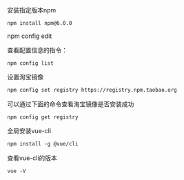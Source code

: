 



安装指定版本npm

```
npm install npm@6.0.0
```

npm config edit 

查看配置信息的指令：

```
npm config list 
```

设置淘宝镜像

```html
npm config set registry https://registry.npm.taobao.org
```

可以通过下面的命令查看淘宝镜像是否安装成功

```
npm config get registry
```

全局安装vue-cli

```html
npm install -g @vue/cli
```

查看vue-cli的版本

```
vue -V
```